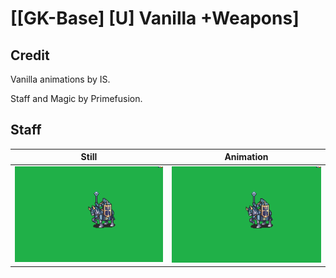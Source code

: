 # [\[GK-Base\] \[U\] Vanilla +Weapons]

## Credit

Vanilla animations by IS.

Staff and Magic by Primefusion.
	
## Staff

| Still | Animation |
| :---: | :-------: |
| ![Staff still](./Staff_000.png) | ![Staff animation](./Staff.gif) |
